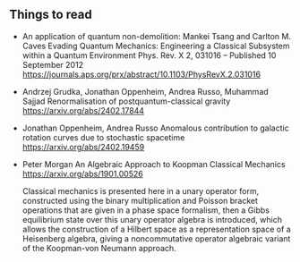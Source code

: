 
Things to read
--------------

* An application of quantum non-demolition:
  Mankei Tsang and Carlton M. Caves
  Evading Quantum Mechanics: Engineering a Classical Subsystem within a Quantum Environment
  Phys. Rev. X 2, 031016 – Published 10 September 2012
  https://journals.aps.org/prx/abstract/10.1103/PhysRevX.2.031016

* Andrzej Grudka, Jonathan Oppenheim, Andrea Russo, Muhammad Sajjad
  Renormalisation of postquantum-classical gravity
  https://arxiv.org/abs/2402.17844

* Jonathan Oppenheim, Andrea Russo
  Anomalous contribution to galactic rotation curves due to stochastic spacetime  https://arxiv.org/abs/2402.19459

* Peter Morgan
  An Algebraic Approach to Koopman Classical Mechanics
  https://arxiv.org/abs/1901.00526

  Classical mechanics is presented here in a unary operator form, constructed using the binary multiplication and Poisson bracket operations that are given in a phase space formalism, then a Gibbs equilibrium state over this unary operator algebra is introduced, which allows the construction of a Hilbert space as a representation space of a Heisenberg algebra, giving a noncommutative operator algebraic variant of the Koopman-von Neumann approach.
